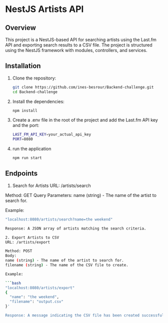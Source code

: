 # NestJS Artists API

## Overview

This project is a NestJS-based API for searching artists using the Last.fm API and exporting search results to a CSV file. The project is structured using the NestJS framework with modules, controllers, and services.


## Installation

1. Clone the repository:

   ```bash
   git clone https://github.com/ines-besrour/Backend-challenge.git
   cd Backend-challenge

2. Install the dependencies:

   ```bash
   npm install


3. Create a .env file in the root of the project and add the Last.fm API key and the port:

   ```bash
   LAST_FM_API_KEY=your_actual_api_key
   PORT=8080

4. run the application
   ```bash
   npm run start

## Endpoints

1. Search for Artists
  URL: /artists/search

  Method: GET
  Query Parameters:
  name (string) - The name of the artist to search for.
  
  Example:

   ```bash
   "localhost:8080/artists/search?name=the weekend"

  Response: A JSON array of artists matching the search criteria.

2. Export Artists to CSV
  URL: /artists/export

  Method: POST
  Body:
  name (string) - The name of the artist to search for.
  filename (string) - The name of the CSV file to create.
  
  Example:

   ```bash
   "localhost:8080/artists/export" 
   {
     "name": "the weekend",
     "filename": "output.csv"
   }'

 Response: A message indicating the CSV file has been created successfully.
